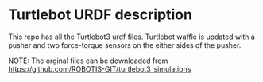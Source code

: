 # Turtlebot URDF description
This repo has all the Turtlebot3 urdf files. Turtlebot waffle is updated with a pusher and two force-torque sensors on the either sides of the pusher.

NOTE: The orginal files can be downloaded from https://github.com/ROBOTIS-GIT/turtlebot3_simulations
